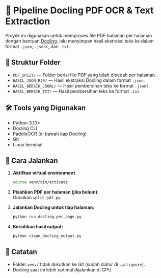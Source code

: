 # 🧾 Pipeline Docling PDF OCR & Text Extraction

Proyek ini digunakan untuk memproses file PDF halaman per halaman dengan bantuan [Docling](https://github.com/docling-ai/docling), lalu menyimpan hasil ekstraksi teks ke dalam format `.json`, `.jsonl`, dan `.txt`.

## 📂 Struktur Folder

- `PDF_SPLIT/` — Folder berisi file PDF yang telah dipecah per halaman.
- `HASIL_JSON_RJP/` — Hasil ekstraksi Docling dalam format `.json`.
- `HASIL_BERSIH_JSONL/` — Hasil pembersihan teks ke format `.jsonl`.
- `HASIL_BERSIH_TXT/` — Hasil pembersihan teks ke format `.txt`.

## 🛠️ Tools yang Digunakan

- Python 3.10+
- Docling CLI
- PaddleOCR (di bawah kap Docling)
- Git
- Linux terminal

## 🚀 Cara Jalankan

1. **Aktifkan virtual environment**  
   ```bash
   source venv/bin/activate
   ```

2. **Pisahkan PDF per halaman (jika belum):**  
   Gunakan `split_pdf.py`.

3. **Jalankan Docling untuk tiap halaman:**  
   ```bash
   python run_docling_per_page.py
   ```

4. **Bersihkan hasil output:**  
   ```bash
   python clean_docling_output.py
   ```

## 📝 Catatan

- Folder `venv/` tidak diikutkan ke Git (sudah diatur di `.gitignore`).
- Docling saat ini lebih optimal dijalankan di GPU.

